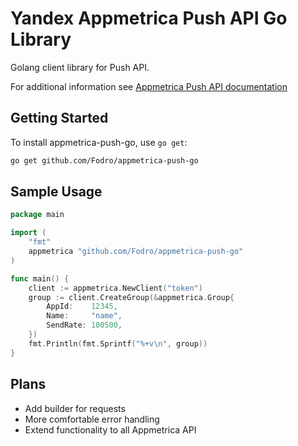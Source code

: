 # Yandex Appmetrica Push API Go Library

Golang client library for Push API.

For additional information see [Appmetrica Push API documentation](https://appmetrica.yandex.ru/docs/mobile-api/push/about.html)
## Getting Started
To install appmetrica-push-go, use `go get`:

```bash
go get github.com/Fodro/appmetrica-push-go
```
## Sample Usage
```go
package main

import (
	"fmt"
	appmetrica "github.com/Fodro/appmetrica-push-go"
)

func main() {
	client := appmetrica.NewClient("token")
	group := client.CreateGroup(&appmetrica.Group{
		AppId:    12345,
		Name:     "name",
		SendRate: 100500,
	})
	fmt.Println(fmt.Sprintf("%+v\n", group))
}

```
## Plans
* Add builder for requests
* More comfortable error handling
* Extend functionality to all Appmetrica API